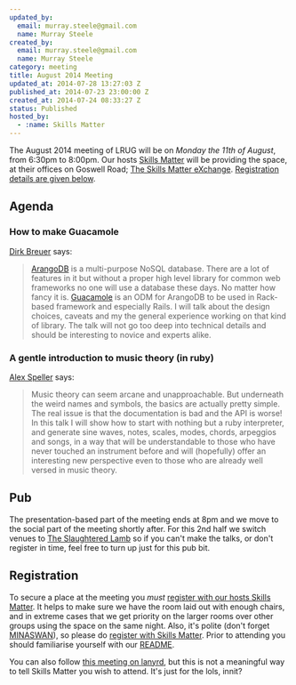 ```yaml
--- 
updated_by: 
  email: murray.steele@gmail.com
  name: Murray Steele
created_by: 
  email: murray.steele@gmail.com
  name: Murray Steele
category: meeting
title: August 2014 Meeting
updated_at: 2014-07-28 13:27:03 Z
published_at: 2014-07-23 23:00:00 Z
created_at: 2014-07-24 08:33:27 Z
status: Published
hosted_by:
  - :name: Skills Matter
---
```


The August 2014 meeting of LRUG will be on *Monday the 11th of August*, from 6:30pm to 8:00pm.  Our hosts [Skills Matter](http://skillsmatter.com/) will be providing the space, at their offices on Goswell Road; [The Skills Matter eXchange](https://skillsmatter.com/locations/96-skills-matter-exchange).  <a href="#aug14registration">Registration details are given below</a>.

Agenda
------

### How to make Guacamole

[Dirk Breuer](http://tfcl.de/) says:

> [ArangoDB](https://www.arangodb.org/) is a multi-purpose NoSQL database. There are a lot
> of features in it but without a proper high level library 
> for common web frameworks no one will use a database these 
> days. No matter how fancy it is. [Guacamole](http://guacamolegem.org/) is an ODM for 
> ArangoDB to be used in Rack-based framework and especially 
> Rails. I will talk about the design choices, caveats and my
> the general experience working on that kind of library. The
> talk will not go too deep into technical details and should
> be interesting to novice and experts alike.

### A gentle introduction to music theory (in ruby)

[Alex Speller](http://alexspeller.com/) says:

> Music theory can seem arcane and unapproachable. But underneath 
> the weird names and symbols, the basics are actually pretty 
> simple. The real issue is that the documentation is bad and the
> API is worse! In this talk I will show how to start with nothing
> but a ruby interpreter, and generate sine waves, notes, scales,
> modes, chords, arpeggios and songs, in a way that will be
> understandable to those who have never touched an instrument
> before and will (hopefully) offer an interesting new perspective
> even to those who are already well versed in music theory.

Pub
---

The presentation-based part of the meeting ends at 8pm and we move to the social part of the meeting shortly after.  For this 2nd half we switch venues to [The Slaughtered Lamb](http://www.theslaughteredlambpub.com/) so if you can't make the talks, or don't register in time, feel free to turn up just for this pub bit.

Registration <a name="aug14registration">&nbsp;</a>
---------------------------------------------------

To secure a place at the meeting you *must* [register with our hosts Skills Matter](https://www.skillsmatter.com/meetups/6493-how-to-make-guacamole-a-gentle-introduction-to-music-theory-in-ruby).  It helps to make sure we have the room laid out with enough chairs, and in extreme cases that we get priority on the larger rooms over other groups using the space on the same night.  Also, it's polite (don't forget [MINASWAN](http://oreilly.com/ruby/excerpts/ruby-learning-rails/ruby-glossary.html#I_indexterm_d1e32036)), so please do [register with Skills Matter](https://www.skillsmatter.com/meetups/6493-how-to-make-guacamole-a-gentle-introduction-to-music-theory-in-ruby).  Prior to attending you should familiarise yourself with our [README](http://readme.lrug.org/).

You can also follow [this meeting on lanyrd](http://lanyrd.com/2014/lrug-august/), but this is not a meaningful way to tell Skills Matter you wish to attend.  It's just for the lols, innit?

